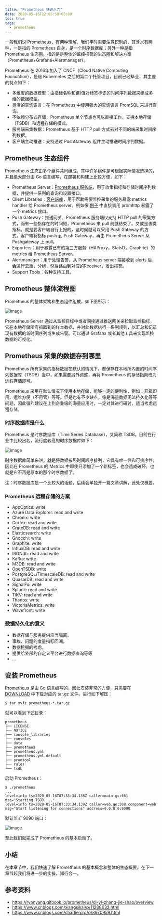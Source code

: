 ```yaml
---
title: "Prometheus 快速入门"
date: 2020-05-16T12:05:58+08:00
toc: true
tags: 
  - prometheus
---
```


一般我们说 Prometheus，有两种理解，我们平时需要注意识别的，其含义有两种，一是指的 Prometheus 自身，是一个时序数据库；另外一种是指 Prometheus 生态圈，指的是是整体的监控报警的生态圈和解决方案（Prometheus+Grafana+Alertmanager）。

Prometheus 在 2016年加入了 CNCF（Cloud Native Computing Foundation），是继 Kubernetes 之后的第二个托管项目，目前已经毕业，其主要的特点如下：

- 多维度的数据模型：由指标名称和键/值对标签标识的时间序列数据来组成多维的数据模型。
- 灵活的查询语言：在 Prometheus 中使用强大的查询语言 PromSQL 来进行查询。
- 不依赖分布式存储，Prometheus 单个节点也可以直接工作，支持本地存储（TSDB）和远程存储的模式。
- 服务端采集数据：Prometheus 基于 HTTP pull 方式去对不同的端采集时间序列数据。
- 客户端主动推送：支持通过 PushGateway 组件主动推送时间序列数据。

## Prometheus 生态组件

Prometheus 生态由多个组件共同组成，其中许多组件是可根据实际情况选择的，并且绝大部分由 Go 语言编写，在部署和构建上比较方便，如下：

- Prometheus Server：[Prometheus 服务端](https://github.com/prometheus/prometheus)，用于收集指标和存储时间序列数据，并提供一系列的查询和设置接口。
- Client Libraries：[客户端库](https://prometheus.io/docs/instrumenting/clientlibs/)，用于帮助需要监控采集的服务暴露 metrics handler 给 Prometheus server。例如像 [例子](https://github.com/prometheus/client_golang/blob/master/examples/simple/main.go) 中直接调用 promhttp 暴露了一个 metrics 接口。
- Push Gateway：推送网关，Prometheus 服务端仅支持 HTTP pull 的采集方式，而有一些指存在的时间短，Prometheus 来 pull 前就结束了。又或是该类指标，就是要客户端自行上报的，这时候就可以采用 Push Gateway 的方式，客户端将指标 push 到 Push Gateway，再由 Prometheus Server 从 Pushgateway 上 pull。
- Exporters：用于暴露已有的第三方服务（HAProxy，StatsD，Graphite）的 metrics 给 Prometheus Server。
- Alertmanager：用于处理告警，从 Prometheus server 端接收到 alerts 后，会进行去重，分组，然后路由到对应的Receiver，发出报警。
- Support Tools：各种支持工具。

## Prometheus 整体流程图

Prometheus 的整体架构和生态组件组成，如下图所示：

![image](https://prometheus.io/assets/architecture.png)

Prometheus Server 通过从监控目标中或者间接通过推送网关来拉取监控指标，它在本地存储所有抓取到的样本数据，并对此数据执行一系列规则，以汇总和记录现有数据的新时间序列或生成告警。可以通过 Grafana 或者其他工具来实现监控数据的可视化。

## Prometheus 采集的数据存到哪里

Prometheus 所有采集的指标数据在默认的情况下，都保存在本地所内置的时间序列数据库（TSDB）当中，如果需要另外调整，再将 Prometheus 的存储指向改为远程存储即可。

Prometheus 采用在默认情况下使用本地存储，能够一定的便利性，例如：开箱即用、运维方便（不用管）等等。但是也有不少缺点，像是海量数据无法持久化等等问题，因此强烈建议在上到企业级的海量应用时，一定对其进行研讨，适当考虑远程存储。

### 时序数据库是什么

Prometheus 是时序数据库（Time Series Database），又简称 TSDB。目前在行业中比较出名，流行度较高的时序数据库如下：

![image](https://image.eddycjy.com/899042452628900ef32fe11f8d7a4b1e.jpg)

时序数据库简单来讲，就是将数据按照时间顺序排列，它具有唯一性和可排序性，因此在 Prometheus 的 Metrics 中即使只添加了一个新标签，也会造成破坏，也就是它不再是原本的那个时序数据了。

注：时序数据库是一个比较大的话题，后续会单独开一篇文章讲解，此处仅概要。

### Prometheus 远程存储的方案

- AppOptics: write
- Azure Data Explorer: read and write
- Chronix: write
- Cortex: read and write
- CrateDB: read and write
- Elasticsearch: write
- Gnocchi: write
- Graphite: write
- InfluxDB: read and write
- IRONdb: read and write
- Kafka: write
- M3DB: read and write
- OpenTSDB: write
- PostgreSQL/TimescaleDB: read and write
- QuasarDB: read and write
- SignalFx: write
- Splunk: read and write
- TiKV: read and write
- Thanos: write
- VictoriaMetrics: write
- Wavefront: write

### 数据持久化的意义

- 数据存储与服务提供应当隔离。
- 事故、问题的度量指标回溯。
- 数据挖掘的考虑。
- 提供给外部的自定义平台进行数据查询等等
- ...


## 安装 Prometheus

[Prometheus](https://github.com/prometheus/prometheus) 是由 Go 语言编写的，因此安装非常的方便，只需要在 [DOWNLOAD](https://prometheus.io/download/) 中下载对应的 tar.gz 文件。进行如下解压：

```
$ tar xvfz prometheus-*.tar.gz
```

就可以看到下述目录：

```
prometheus
├── LICENSE
├── NOTICE
├── console_libraries
├── consoles
├── data
├── prometheus
├── prometheus.yml
├── prometheus.yml.default
├── promtool
├── rules
└── tsdb
```

启动 Prometheus：

```
$ ./prometheus 
...
level=info ts=2020-05-16T07:33:34.138Z caller=main.go:661 msg="Starting TSDB ..."
level=info ts=2020-05-16T07:33:34.139Z caller=web.go:508 component=web msg="Start listening for connections" address=0.0.0.0:9090
```

默认监听 9090 端口：

![image](https://image.eddycjy.com/f39b6b6f1c195973285d2bfd690425f3.jpg)

至此我们就完成了 Prometheus 的基本启动了。

## 小结

在本章节中，我们快速了解 Prometheus 的基本概念和整体的生态概要，在下一章节起我们将进一步的实操，知行合一。

## 参考资料

- https://ryanyang.gitbook.io/prometheus/di-yi-zhang-jie-shao/overview
- https://www.cnblogs.com/xiangsikai/p/11288632.html
- https://www.cnblogs.com/charlieroro/p/8670959.html